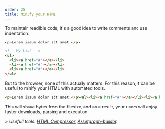 ```yaml
---
order: 25
title: Minify your HTML
---
```


To maintain readible code, it's a good idea to write comments and use indentation.

```html
<p>Lorem ipsum dolor sit amet.</p>

<!-- My List -->
<ul>
  <li><a href="#"></a></li>
  <li><a href="#"></a></li>
  <li><a href="#"></a></li>
</ul>
```

But to the browser, none of this actually matters. For this reason, it can be useful to minify your HTML with automated tools.

```html
<p>Lorem ipsum dolor sit amet.</p><ul><li><a href="#"></a></li><li><a href="#"></a></li><li><a href="#"></a></li></ul>
```

This will shave bytes from the filesize, and as a result, your users will enjoy faster downloads, parsing and execution.

*> Usefull tools: [HTML Compressor](http://code.google.com/p/htmlcompressor/), [Assetgraph-builder](https://github.com/One-com/assetgraph-builder).*
